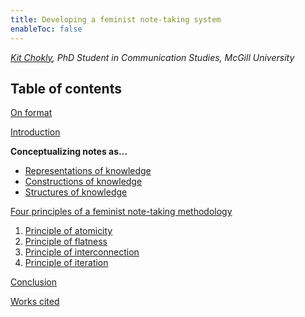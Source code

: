 ```yaml
---
title: Developing a feminist note-taking system
enableToc: false
---
```


*[Kit Chokly](https://kitchokly.com), PhD Student in Communication Studies, McGill University*

## Table of contents

[On format](On%20format.md)

[Introduction](Introduction.md)

**Conceptualizing notes as...**

* [Representations of knowledge](Notes%20as%20representations%20of%20knowledge.md)
* [Constructions of knowledge](Notes%20as%20constructions%20of%20knowledge.md)
* [Structures of knowledge](Notes%20as%20structures%20of%20knowledge.md)

[Four principles of a feminist note-taking methodology](Four%20principles%20of%20a%20feminist%20note-taking%20methodology.md)

1. [Principle of atomicity](Principle%20of%20atomicity.md)
1. [Principle of flatness](Principle%20of%20flatness.md)
1. [Principle of interconnection](Principle%20of%20interconnection.md)
1. [Principle of iteration](Principle%20of%20iteration.md)

[Conclusion](Paper%20Conclusion.md)

[Works cited](Works%20cited.md)
